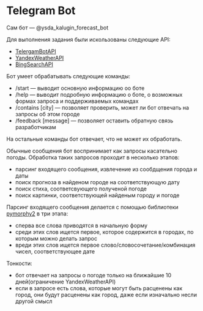 
# Telegram Bot

Сам бот — @ysda_kalugin_forecast_bot 

Для выполнения задания были искользованы следующие API:

- [TelergamBotAPI](https://github.com/python-telegram-bot/python-telegram-bot)
- [YandexWeatherAPI](https://tech.yandex.ru/weather/)
- [BingSearchAPI](https://docs.microsoft.com/en-us/azure/cognitive-services/bing-web-search/)

Бот умеет обрабатывать следующие команды:
- /start — выводит основную информацию оо боте
- /help — выводит подробную информацию о боте, о возможных формах запроса и поддерживаемых командах
- /contains [city] — позволяет проверить, может ли бот отвечать на запросы об этом городе
- /feedback [message] — позволяет оставить обратную связь разработчикам

На остальные команды бот отвечает, что не может их обработать.

Обычные сообщения бот воспринимает как запросы касательно погоды. Обработка таких запросов проходит в несколько этапов:
- парсинг входящего сообщения, извлечение из сообдщения города и даты
- поиск прогноза в найденом городе на соответствующую дату
- поиск стиха, соответсвующего полученой погоде
- поиск картинки, соответствующей найденым городу и погоде

Парсинг входящего сообщения делается с помощью библиотеки [pymorphy2](https://pymorphy2.readthedocs.io/en/latest/) в три этапа:
- сперва все слова приводятся в начальную форму
- среди этих слов ищется первое, которое содержится в городах, по которым можно делать запрос
- вреди этих слов ищется первое слово/словосочетание/комбинация чисел, соответствующее дате

Тонкости:
- бот отвечает на запросы о погоде только на ближайшие 10 дней(ограничение YandexWeatherAPI)
- если в запросе есть слова, которые могут быть расценены как город, они будут расценены как город, даже если изначально несли другой смысл
